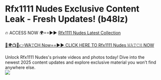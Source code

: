 # Rfx1111 Nudes Exclusive Content Leak - Fresh Updates! (b48lz)

🔥 ACCESS NOW 🌍==►► <a href="https://tinyurl.com/yc657z5k" rel="nofollow">Rfx1111 Nudes Latest Collection</a>
<br><br>
[🔴🌍📺📱👉WA𝚃CH Now==►► CLICK HERE TO Rfx1111 Nudes 𝚆𝙰𝚃𝙲𝙷 NOW](https://tinyurl.com/yc657z5k)
<br><br>
Unlock Rfx1111 Nudes's private videos and photos today! Dive into the newest 2025 content updates and explore exclusive material you won’t find anywhere else.
<br>
<a href="https://tinyurl.com/yc657z5k" rel="nofollow" data-target="animated-image.originalLink"><img src="https://camo.githubusercontent.com/8a4f000d20f83aca3bf7ec5f350d767afa0574a8a352519fd8cfa583a6f93a33/68747470733a2f2f692e696d6775722e636f6d2f644a486b345a712e676966" data-canonical-src="https://i.imgur.com/dJHk4Zq.gif" style="max-width: 100%; display: inline-block;" data-target="animated-image.originalImage"></a>
<br>
